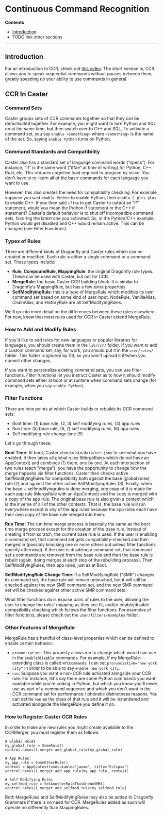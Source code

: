 # Continuous Command Recognition

**Contents**

* [Introduction](#introduction)
* TODO link other sections

***
## Introduction
For an introduction to CCR, check out [this video](http://www.youtube.com/watch?v=g3c5H7sAbBQ). The short version is, CCR allows you to speak sequential commands without pauses between them, greatly speeding up your ability to use commands in general.

## CCR In Caster
### Command Sets
Caster groups sets of CCR commands together so that they can be de/activated together. For example, you might want to turn Python and SQL on at the same time, but then switch over to C++ and SQL. To activate a command set, you say `enable <something>` where `<something>` is the name of the set. So, saying `enable Python` turns on Python.

### Command Standards and Compatibility
Caster also has a standard set of language command words ("specs"). For instance, "if" is the same word ("iffae" at time of writing) for Python, C++, Rust, etc. This reduces cognitive load required to program by voice. You don't have to re-learn all of the basic commands for each language you want to use.

However, this also creates the need for compatibility checking. For example, suppose you said `enable Python` to enable Python, then `enable C plus plus` to enable C++. If you then said `iffae` to get Caster to output an "if" statement, would you mean the Python if statement or the C++ if statement? Caster's default behavior is to shut off incompatible command sets, favoring the latest one you activated. So, in the Python/C++ example, Python would get disabled and C++ would remain active. This can be changed (see Filter Functions).

### Types of Rules
There are different kinds of Dragonfly and Caster rules which can be created or modified. Each rule is either a single command or a command set. These types include:

* **Rule, CompoundRule, MappingRule**: the original Dragonfly rule types. These can be used with Caster, but not for CCR.
* **MergeRule**: the basic Caster CCR building block. It is similar to Dragonfly's MappingRule, but has a few extra properties.
* **SelfModifyingRule**: this is a type of MergeRule which modifies its own command set based on some kind of user input. NodeRule, VanillaAlias, ChainAlias, and HistoryRule are all SelfModifyingRules.

We'll go into more detail on the differences between these rules elsewhere. For now, know that most rules used for CCR in Caster extend MergeRule.

### How to Add and Modify Rules
If you'd like to add rules for new languages or popular libraries for languages, you should create them in the `lib/ccr/` folder. If you want to add a custom command set, say, for work, you should put it in the `user/rules/` folder. This folder is ignored by Git, so you won't upload it if/when you commit other changes.

If you want to personalize existing command sets, you can use filter functions. Filter functions let you instruct Caster as to how it should modify command sets either at boot or at runtime when command sets change (for example, when you say `enable Python`).

### Filter Functions
There are nine points at which Caster builds or rebuilds its CCR command sets:

* Boot time: (1) base rule, (2, 3) self modifying rules, (4) app rules
* Run time: (5) base rule, (6, 7) self modifying rules, (8) app rules
* Self modifying rule change time (9)

Let's go through these.

**Boot Time**: At boot, Caster checks `bin/data/ccr.json` to see what you have enabled. It then takes all global rules (MergeRules which do not have an AppContext) and combines (1) them, one by one. At each intersection of two rules (each "merge"), you have the opportunity to change how the merge happens via filter functions. Caster then checks active SelfModifyingRules for compatibility both against the base (global rules) rule (2) and against the other active SelfModifyingRules (3). Finally, when the base + selfmodifyingrules is done merging, one copy of it is made for each app rule (MergeRule with an AppContext) and the copy is merged with a copy of the app rule. The original base rule is also given a context which is the inverse of all of the other contexts. That is, the base rule will run everywhere except in any of the app rules because the app rules each have their own copy of the base rule merged into them.

**Run Time**: The run time merge process is basically the same as the boot time merge process except for the creation of the base rule. Instead of creating it from scratch, the current base rule is used. If the user is enabling a command set, that command set gets compatibility-checked and then merged in (possibly knocking one or more others out unless filter functions specify otherwise). If the user is disabling a command set, that command set's commands are removed from the base rule and then the base rule is rebuilt (again, doing merges at each step of the rebuilding process). Then SelfModifyingRules, then app rules, just as at Boot.

**SelfModifyingRule Change Time**: If a SelfModifyingRule ("SMR") changes its command set, the base rule will remain untouched, but it will still be checked against the new SMR command set, and the new SMR command set will be checked against other active SMR command sets.

What filter functions do is expose pairs of rules to the user, allowing the user to change the rules' mapping as they see fit, and/or enable/disable compatibility checking which follows the filter functions. For examples of filter functions, please check out the `user/filters/examples` folder.

### Other Features of MergeRule

MergeRule has a handful of class-level properties which can be defined to enable certain behavior.

* `pronunciation`: This property allows me to change which word I can use in the `enable`/`disable` commands. For example, if my MergeRule-extending class is called `NYCCommands`, I can set `pronunciation="new york city"` in order to be able to say `enable new york city`.
* `non`: Suppose you want a non-CCR rule activated alongside your CCR rule. For instance, let's say there are some Python commands you want available while you're coding in Python, but which you know you'll never use as part of a command sequence and which you don't want in the CCR command set for performance / phonetic distinctness reasons. You can define `non` as the class of that rule and it will be instantiated and activated alongside the MergeRule you define it on.
 
### How to Register Caster CCR Rules

In order to make any new rules you might create available to the CCRMerger, you must register them as follows:
```
# Global Rules
my_global_rule = SomeRule()
control.nexus().merger.add_global_rule(my_global_rule)

# App Rules:
my_app_rule = SomeOtherRule()
context = AppContext(executable="javaw", title="Eclipse")
control.nexus().merger.add_app_rule(my_app_rule, context)

# Self Modifying Rules
my_selfmod_rule = YetAnotherRuleThisOneAnSMR()
control.nexus().merger.add_selfmod_rule(my_selfmod_rule)
```
Both MergeRules and SelfModifyingRules may also be added to Dragonfly Grammars if there is no need for CCR. MergeRules added as such will operate no differently than MappingRules.
